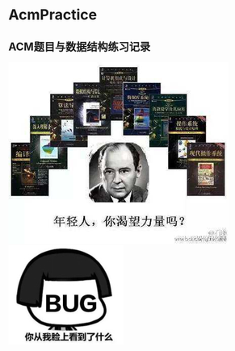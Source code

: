 # AcmPractice
## ACM题目与数据结构练习记录
<img src="https://github.com/PuZhiweizuishuai/AcmPractice/blob/master/v2-a4b7e87f20408dedd7790139dc771f29_r.jpg" />
<img src="https://github.com/PuZhiweizuishuai/AcmPractice/blob/master/v2-f6d9c66df6d2de46d8c5b9def3a3cd6c_r.jpg" />
